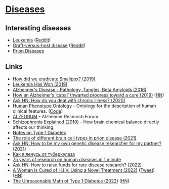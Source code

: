 # [Diseases](https://en.wikipedia.org/wiki/Disease)

## Interesting diseases

- [Leukemia](https://en.wikipedia.org/wiki/Leukemia) ([Reddit](https://www.reddit.com/r/leukemia/))
- [Graft-versus-host disease](https://en.wikipedia.org/wiki/Graft-versus-host_disease) ([Reddit](https://www.reddit.com/r/gvhd/))
- [Prion Diseases](https://www.hopkinsmedicine.org/health/conditions-and-diseases/prion-diseases)

## Links

- [How did we eradicate Smallpox? (2019)](https://www.reddit.com/r/askscience/comments/a5sc81/how_did_we_eradicate_smallpox/)
- [Leukemia Has Won (2019)](https://news.ycombinator.com/item?id=19203617)
- [Alzheimer's Disease - Pathology, Tangles, Beta Amyloids (2016)](https://www.youtube.com/watch?v=oXKnc3OlTXo)
- [How an Alzheimer’s ‘cabal’ thwarted progress toward a cure (2019)](https://www.statnews.com/2019/06/25/alzheimers-cabal-thwarted-progress-toward-cure/) ([HN](https://news.ycombinator.com/item?id=21911225))
- [Ask HN: How do you deal with chronic illness? (2020)](https://news.ycombinator.com/item?id=24822223)
- [Human Phenotype Ontology](https://hpo.jax.org/app/) - Ontology for the description of human clinical features. ([Code](https://github.com/obophenotype/human-phenotype-ontology))
- [ALZFORUM](https://www.alzforum.org/) - Alzheimer Research Forum.
- [Schizophrenia Explained (2010)](https://www.youtube.com/watch?v=nEnklxGAmak) - How brain chemical balance directly affects our thinking.
- [Notes on Type 1 Diabetes](https://ben-marshall.github.io/diabetes/index.html)
- [The role of different brain cell types in prion disease (2021)](http://www.cureffi.org/2021/08/10/role-different-brain-cell-types/)
- [Ask HN: How to be my own genetic disease researcher for my partner? (2021)](https://news.ycombinator.com/item?id=29468831)
- [Как я лечусь от туберкулеза](https://twitter.com/pustoshy/status/1474423041203576833)
- [75 years of research on human diseases in 1 minute](https://twitter.com/helder_nakaya/status/1482095277813157888)
- [Ask HN: How to raise funds for rare disease research? (2022)](https://news.ycombinator.com/item?id=30250496)
- [A Woman Is Cured of H.I.V. Using a Novel Treatment (2022)](https://www.nytimes.com/2022/02/15/health/hiv-cure-cord-blood.html) ([Tweet](https://twitter.com/Atul_Gawande/status/1493644662548180994)) ([HN](https://news.ycombinator.com/item?id=30349541))
- [The Unreasonable Math of Type 1 Diabetes (2022)](https://maori.geek.nz/the-unreasonable-math-of-type-1-diabetes-8c96bdf5b7fb) ([HN](https://news.ycombinator.com/item?id=30376777))
